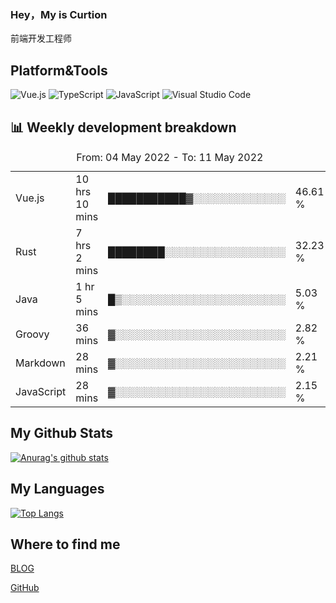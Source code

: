 ### Hey，My is Curtion
前端开发工程师
## Platform&Tools

![Vue.js](https://img.shields.io/badge/-Vue.js-4FC08D?style=flat-square&logo=Vue.js&logoColor=white)
![TypeScript](https://img.shields.io/badge/-TypeScript-007ACC?style=flat-square&logo=typescript&logoColor=white)
![JavaScript](https://img.shields.io/badge/-JavaScript-F7DF1E?style=flat-square&logo=javascript&logoColor=black)
![Visual Studio Code](https://img.shields.io/badge/-VSCode-007ACC?style=flat-square&logo=Visual-Studio-Code&logoColor=white)

## 📊 Weekly development breakdown

<!--START_SECTION:waka-->

<table><caption>From: 04 May 2022 - To: 11 May 2022</caption><tr><td>Vue.js</td><td>10 hrs 10 mins</td><td>███████████▓░░░░░░░░░░░░░</td><td>46.61 %</td></tr><tr><td>Rust</td><td>7 hrs 2 mins</td><td>████████░░░░░░░░░░░░░░░░░</td><td>32.23 %</td></tr><tr><td>Java</td><td>1 hr 5 mins</td><td>█▒░░░░░░░░░░░░░░░░░░░░░░░</td><td>5.03 %</td></tr><tr><td>Groovy</td><td>36 mins</td><td>▓░░░░░░░░░░░░░░░░░░░░░░░░</td><td>2.82 %</td></tr><tr><td>Markdown</td><td>28 mins</td><td>▓░░░░░░░░░░░░░░░░░░░░░░░░</td><td>2.21 %</td></tr><tr><td>JavaScript</td><td>28 mins</td><td>▓░░░░░░░░░░░░░░░░░░░░░░░░</td><td>2.15 %</td></tr></table>

<!--END_SECTION:waka-->

## My Github Stats

[![Anurag's github stats](https://github-readme-stats.vercel.app/api?username=curtion&count_private=true&show_icons=true&theme=onedark)](https://github.com/anuraghazra/github-readme-stats)

## My Languages

[![Top Langs](https://github-readme-stats.vercel.app/api/top-langs/?username=curtion&layout=compact)](https://github.com/anuraghazra/github-readme-stats)

## Where to find me

[BLOG](https://blog.3gxk.net)

[GitHub](https://github.com/Curtion)
